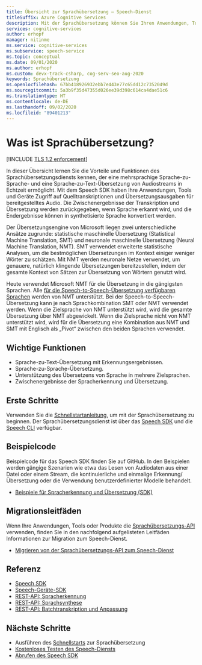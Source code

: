 ```yaml
---
title: Übersicht zur Sprachübersetzung – Speech-Dienst
titleSuffix: Azure Cognitive Services
description: Mit der Sprachübersetzung können Sie Ihren Anwendungen, Tools und Geräten End-to-End- und Echtzeit-Sprachübersetzungen sowie mehrsprachige Übersetzungen hinzufügen. Die gleiche API kann für Speech-to-Speech- und für Speech-to-Text-Übersetzungen verwendet werden. Dieser Artikel bietet einen Überblick über die Vorteile und Funktionen des Sprachübersetzungsdiensts.
services: cognitive-services
author: erhopf
manager: nitinme
ms.service: cognitive-services
ms.subservice: speech-service
ms.topic: conceptual
ms.date: 09/01/2020
ms.author: erhopf
ms.custom: devx-track-csharp, cog-serv-seo-aug-2020
keywords: Sprachübersetzung
ms.openlocfilehash: 67bb418926932ebb7e443e77c65dd12c7352049d
ms.sourcegitcommit: 5a3b9f35d47355d026ee39d398c614ca4dae51c6
ms.translationtype: HT
ms.contentlocale: de-DE
ms.lasthandoff: 09/02/2020
ms.locfileid: "89401213"
---
```

# <a name="what-is-speech-translation"></a>Was ist Sprachübersetzung?

[!INCLUDE [TLS 1.2 enforcement](../../../includes/cognitive-services-tls-announcement.md)]

In dieser Übersicht lernen Sie die Vorteile und Funktionen des Sprachübersetzungsdiensts kennen, der eine mehrsprachige Sprache-zu-Sprache- und eine Sprache-zu-Text-Übersetzung von Audiostreams in Echtzeit ermöglicht. Mit dem Speech SDK haben Ihre Anwendungen, Tools und Geräte Zugriff auf Quelltranskriptionen und Übersetzungsausgaben für bereitgestelltes Audio. Die Zwischenergebnisse der Transkription und Übersetzung werden zurückgegeben, wenn Sprache erkannt wird, und die Endergebnisse können in synthetisierte Sprache konvertiert werden.

Der Übersetzungsengine von Microsoft liegen zwei unterschiedliche Ansätze zugrunde: statistische maschinelle Übersetzung (Statistical Machine Translation, SMT) und neuronale maschinelle Übersetzung (Neural Machine Translation, NMT). SMT verwendet erweiterte statistische Analysen, um die bestmöglichen Übersetzungen im Kontext einiger weniger Wörter zu schätzen. Mit NMT werden neuronale Netze verwendet, um genauere, natürlich klingende Übersetzungen bereitzustellen, indem der gesamte Kontext von Sätzen zur Übersetzung von Wörtern genutzt wird.

Heute verwendet Microsoft NMT für die Übersetzung in die gängigsten Sprachen. Alle [für die Speech-to-Speech-Übersetzung verfügbaren Sprachen](language-support.md#speech-translation) werden von NMT unterstützt. Bei der Speech-to-Speech-Übersetzung kann je nach Sprachkombination SMT oder NMT verwendet werden. Wenn die Zielsprache von NMT unterstützt wird, wird die gesamte Übersetzung über NMT abgewickelt. Wenn die Zielsprache nicht von NMT unterstützt wird, wird für die Übersetzung eine Kombination aus NMT und SMT mit Englisch als „Pivot“ zwischen den beiden Sprachen verwendet.

## <a name="core-features"></a>Wichtige Funktionen

* Sprache-zu-Text-Übersetzung mit Erkennungsergebnissen.
* Sprache-zu-Sprache-Übersetzung.
* Unterstützung des Übersetzens von Sprache in mehrere Zielsprachen.
* Zwischenergebnisse der Spracherkennung und Übersetzung.

## <a name="get-started"></a>Erste Schritte 

Verwenden Sie die [Schnellstartanleitung](get-started-speech-translation.md), um mit der Sprachübersetzung zu beginnen. Der Sprachübersetzungsdienst ist über das [Speech SDK](speech-sdk.md) und die [Speech CLI](spx-overview.md) verfügbar.

## <a name="sample-code"></a>Beispielcode

Beispielcode für das Speech SDK finden Sie auf GitHub. In den Beispielen werden gängige Szenarien wie etwa das Lesen von Audiodaten aus einer Datei oder einem Stream, die kontinuierliche und einmalige Erkennung/Übersetzung oder die Verwendung benutzerdefinierter Modelle behandelt.

* [Beispiele für Spracherkennung und Übersetzung (SDK)](https://github.com/Azure-Samples/cognitive-services-speech-sdk)

## <a name="migration-guides"></a>Migrationsleitfäden

Wenn Ihre Anwendungen, Tools oder Produkte die [Sprachübersetzungs-API](https://docs.microsoft.com/azure/cognitive-services/translator-speech/overview) verwenden, finden Sie in den nachfolgend aufgelisteten Leitfäden Informationen zur Migration zum Speech-Dienst.

* [Migrieren von der Sprachübersetzungs-API zum Speech-Dienst](how-to-migrate-from-translator-speech-api.md)

## <a name="reference-docs"></a>Referenz

* [Speech SDK](speech-sdk-reference.md)
* [Speech-Geräte-SDK](speech-devices-sdk.md)
* [REST-API: Spracherkennung](rest-speech-to-text.md)
* [REST-API: Sprachsynthese](rest-text-to-speech.md)
* [REST-API: Batchtranskription und Anpassung](https://westus.cris.ai/swagger/ui/index)

## <a name="next-steps"></a>Nächste Schritte

* Ausführen des [Schnellstarts](get-started-speech-translation.md) zur Sprachübersetzung
* [Kostenloses Testen des Speech-Diensts](get-started.md)
* [Abrufen des Speech SDK](speech-sdk.md)

